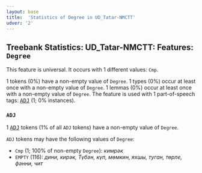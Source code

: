 ```yaml
---
layout: base
title:  'Statistics of Degree in UD_Tatar-NMCTT'
udver: '2'
---
```


## Treebank Statistics: UD_Tatar-NMCTT: Features: `Degree`

This feature is universal.
It occurs with 1 different values: `Cmp`.

1 tokens (0%) have a non-empty value of `Degree`.
1 types (0%) occur at least once with a non-empty value of `Degree`.
1 lemmas (0%) occur at least once with a non-empty value of `Degree`.
The feature is used with 1 part-of-speech tags: <tt><a href="tt_nmctt-pos-ADJ.html">ADJ</a></tt> (1; 0% instances).

### `ADJ`

1 <tt><a href="tt_nmctt-pos-ADJ.html">ADJ</a></tt> tokens (1% of all `ADJ` tokens) have a non-empty value of `Degree`.

`ADJ` tokens may have the following values of `Degree`:

* `Cmp` (1; 100% of non-empty `Degree`): <em>кимрәк</em>
* `EMPTY` (116): <em>дини, кирәк, Түбән, күп, мөмкин, яхшы, туган, төрле, фәнни, чит</em>

